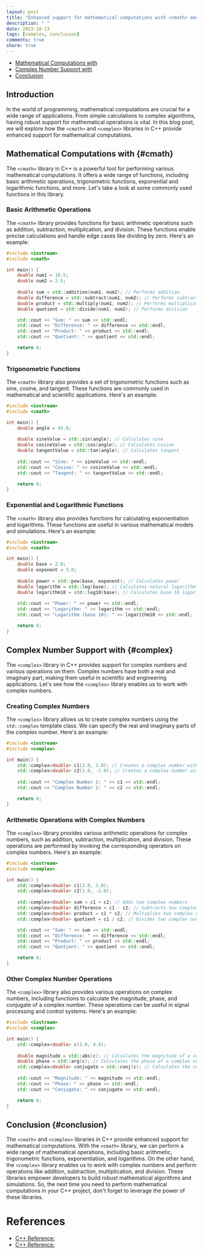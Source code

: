 ```yaml
---
layout: post
title: "Enhanced support for mathematical computations with <cmath> and <complex> libraries"
description: " "
date: 2023-10-13
tags: [complex, conclusion]
comments: true
share: true
---
```

- [Mathematical Computations with <cmath>](#cmath)
- [Complex Number Support with <complex>](#complex)
- [Conclusion](#conclusion)

## Introduction
In the world of programming, mathematical computations are crucial for a wide range of applications. From simple calculations to complex algorithms, having robust support for mathematical operations is vital. In this blog post, we will explore how the `<cmath>` and `<complex>` libraries in C++ provide enhanced support for mathematical computations.

## Mathematical Computations with <cmath> {#cmath}
The `<cmath>` library in C++ is a powerful tool for performing various mathematical computations. It offers a wide range of functions, including basic arithmetic operations, trigonometric functions, exponential and logarithmic functions, and more. Let's take a look at some commonly used functions in this library.

### Basic Arithmetic Operations
The `<cmath>` library provides functions for basic arithmetic operations such as addition, subtraction, multiplication, and division. These functions enable precise calculations and handle edge cases like dividing by zero. Here's an example:

```cpp
#include <iostream>
#include <cmath>

int main() {
    double num1 = 10.5;
    double num2 = 2.5;
    
    double sum = std::addition(num1, num2); // Performs addition
    double difference = std::subtract(num1, num2); // Performs subtraction
    double product = std::multiply(num1, num2); // Performs multiplication
    double quotient = std::divide(num1, num2); // Performs division

    std::cout << "Sum: " << sum << std::endl;
    std::cout << "Difference: " << difference << std::endl;
    std::cout << "Product: " << product << std::endl;
    std::cout << "Quotient: " << quotient << std::endl;

    return 0;
}
```

### Trigonometric Functions
The `<cmath>` library also provides a set of trigonometric functions such as sine, cosine, and tangent. These functions are commonly used in mathematical and scientific applications. Here's an example:

```cpp
#include <iostream>
#include <cmath>

int main() {
    double angle = 45.0;
    
    double sineValue = std::sin(angle); // Calculates sine
    double cosineValue = std::cos(angle); // Calculates cosine
    double tangentValue = std::tan(angle); // Calculates tangent
    
    std::cout << "Sine: " << sineValue << std::endl;
    std::cout << "Cosine: " << cosineValue << std::endl;
    std::cout << "Tangent: " << tangentValue << std::endl;

    return 0;
}
```

### Exponential and Logarithmic Functions
The `<cmath>` library also provides functions for calculating exponentiation and logarithms. These functions are useful in various mathematical models and simulations. Here's an example:

```cpp
#include <iostream>
#include <cmath>

int main() {
    double base = 2.0;
    double exponent = 3.0;
    
    double power = std::pow(base, exponent); // Calculates power
    double logarithm = std::log(base); // Calculates natural logarithm
    double logarithm10 = std::log10(base); // Calculates base-10 logarithm
    
    std::cout << "Power: " << power << std::endl;
    std::cout << "Logarithm: " << logarithm << std::endl;
    std::cout << "Logarithm (base 10): " << logarithm10 << std::endl;

    return 0;
}
```

## Complex Number Support with <complex> {#complex}
The `<complex>` library in C++ provides support for complex numbers and various operations on them. Complex numbers have both a real and imaginary part, making them useful in scientific and engineering applications. Let's see how the `<complex>` library enables us to work with complex numbers.

### Creating Complex Numbers
The `<complex>` library allows us to create complex numbers using the `std::complex` template class. We can specify the real and imaginary parts of the complex number. Here's an example:

```cpp
#include <iostream>
#include <complex>

int main() {
    std::complex<double> c1(2.0, 3.0); // Creates a complex number with real part 2.0 and imaginary part 3.0
    std::complex<double> c2(1.0, -1.0); // Creates a complex number with real part 1.0 and imaginary part -1.0
    
    std::cout << "Complex Number 1: " << c1 << std::endl;
    std::cout << "Complex Number 2: " << c2 << std::endl;

    return 0;
}
```

### Arithmetic Operations with Complex Numbers
The `<complex>` library provides various arithmetic operations for complex numbers, such as addition, subtraction, multiplication, and division. These operations are performed by invoking the corresponding operators on complex numbers. Here's an example:

```cpp
#include <iostream>
#include <complex>

int main() {
    std::complex<double> c1(2.0, 3.0);
    std::complex<double> c2(1.0, -1.0);
    
    std::complex<double> sum = c1 + c2; // Adds two complex numbers
    std::complex<double> difference = c1 - c2; // Subtracts two complex numbers
    std::complex<double> product = c1 * c2; // Multiplies two complex numbers
    std::complex<double> quotient = c1 / c2; // Divides two complex numbers

    std::cout << "Sum: " << sum << std::endl;
    std::cout << "Difference: " << difference << std::endl;
    std::cout << "Product: " << product << std::endl;
    std::cout << "Quotient: " << quotient << std::endl;

    return 0;
}
```

### Other Complex Number Operations
The `<complex>` library also provides various operations on complex numbers, including functions to calculate the magnitude, phase, and conjugate of a complex number. These operations can be useful in signal processing and control systems. Here's an example:

```cpp
#include <iostream>
#include <complex>

int main() {
    std::complex<double> c(3.0, 4.0);
    
    double magnitude = std::abs(c); // Calculates the magnitude of a complex number
    double phase = std::arg(c); // Calculates the phase of a complex number
    std::complex<double> conjugate = std::conj(c); // Calculates the conjugate of a complex number
    
    std::cout << "Magnitude: " << magnitude << std::endl;
    std::cout << "Phase: " << phase << std::endl;
    std::cout << "Conjugate: " << conjugate << std::endl;

    return 0;
}
```

## Conclusion {#conclusion}
The `<cmath>` and `<complex>` libraries in C++ provide enhanced support for mathematical computations. With the `<cmath>` library, we can perform a wide range of mathematical operations, including basic arithmetic, trigonometric functions, exponentiation, and logarithms. On the other hand, the `<complex>` library enables us to work with complex numbers and perform operations like addition, subtraction, multiplication, and division. These libraries empower developers to build robust mathematical algorithms and simulations. So, the next time you need to perform mathematical computations in your C++ project, don't forget to leverage the power of these libraries.

# References
- [C++ Reference: <cmath>](https://www.cplusplus.com/reference/cmath/)
- [C++ Reference: <complex>](https://www.cplusplus.com/reference/complex/)